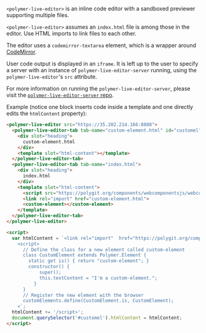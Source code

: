 # <polymer-live-editor>

`<polymer-live-editor>` is an inline code editor with a sandboxed previewer supporting multiple files. 

`<polymer-live-editor>` assumes an `index.html` file is among those in the editor. Use HTML imports
to link files to each other. 

The editor uses a `codemirror-textarea` element, which is a wrapper around <a href="https://codemirror.net/">CodeMirror</a>.

User code output is displayed in an `iframe`. It is left up to the user to specify a server
with an instance of `polymer-live-editor-server` running, using the `polymer-live-editor`'s `src` attribute.

For more information on running the `polymer-live-editor-server`, please visit the 
<a href="https://github.com/PolymerLabs/polymer-live-editor-server">`polymer-live-editor-server` repo</a>.

Example (notice one block inserts code inside a template and one directly edits the `htmlContent` property):
```html
<polymer-live-editor src="https://35.202.214.166:8080">
  <polymer-live-editor-tab tab-name="custom-element.html" id="customel">
    <div slot="heading">
      custom-element.html
    </div>
    <template slot="html-content"></template>
  </polymer-live-editor-tab>
  <polymer-live-editor-tab tab-name="index.html">
    <div slot="heading">
      index.html
    </div>
    <template slot="html-content">
      <script src="https://polygit.org/components/webcomponentsjs/webcomponents-loader.js"></script>
      <link rel="import" href="custom-element.html">
      <custom-element></custom-element>
    </template>
  </polymer-live-editor-tab>
</polymer-live-editor>

<script>
  var htmlContent = `<link rel="import"  href="https://polygit.org/components/polymer/polymer-element.html">
    <script>
      // Define the class for a new element called custom-element
      class CustomElement extends Polymer.Element {
        static get is() { return "custom-element"; }
        constructor() {
            super();
            this.textContent = "I'm a custom-element.";
          }
      }
      // Register the new element with the browser
      customElements.define(CustomElement.is, CustomElement);
    <`;
  htmlContent += '/script>';
  document.querySelector('#customel').htmlContent = htmlContent;
</script>
```
